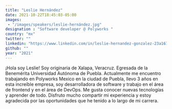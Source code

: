 ```yaml
---
title: "Leslie Hernández"
date: 2021-10-22T18:45:03-05:00
images: 
 - "/images/speakers/leslie-hernández.jpg"
designation : "Software developer @ Polyworks "
country: "mx"
twitter: ""
linkedin: "https://www.linkedin.com/in/leslie-hernandez-gonzalez-23a167145/"
github: ""
year: "2021"
---
```


¡Hola soy Leslie! Soy originaria de Xalapa, Veracruz. Egresada de la Benemérita Universidad Autónoma de Puebla. Actualmente me encuentro trabajando en Polyworks Mexico en la ciudad de Puebla, llevo 3 años en esta increíble empresa, soy desarrolladora de software y trabajo en el área de frontend y en el área de DevOps. Me gusta conocer nuevas tecnologías y aprender de todo. Disfruto mucho compartir mi experiencia y estoy agradecida por las oportunidades que he tenido a lo largo de mi carrera.

